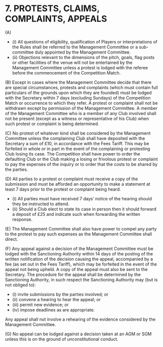 # 7. PROTESTS, CLAIMS, COMPLAINTS, APPEALS

(A) 
- (i)	All questions of eligibility, qualification of Players or interpretations of the Rules shall be referred to the Management Committee or a sub-committee duly appointed by the Management Committee.
- (ii)	Objections relevant to the dimensions of the pitch, goals, flag posts or other facilities of the venue will not be entertained by the Management Committee unless a protest is lodged with the referee before the commencement of the Competition Match.

(B)	Except in cases where the Management Committee decide that there are special circumstances, protests and complaints (which must contain full particulars of the grounds upon which they are founded) must be lodged with the Secretary within 7 days (excluding Sundays) of the Competition Match or occurrence to which they refer. A protest or complaint shall not be withdrawn except by permission of the Management Committee. A member of the Management Committee who is a member of any Club involved shall not be present (except as a witness or representative of his Club) when such protest or complaint is being determined.

(C)	No protest of whatever kind shall be considered by the Management Committee unless the complaining Club shall have deposited with the Secretary a sum of £10, in accordance with the Fees Tariff. This may be forfeited in whole or in part in the event of the complaining or protesting Club losing its case. The Competition shall have power to order the defaulting Club or the Club making a losing or frivolous protest or complaint to pay the expenses of the inquiry or to order that the costs to be shared by the parties.

(D)	All parties to a protest or complaint must receive a copy of the submission and must be afforded an opportunity to make a statement at least 7 days prior to the protest or complaint being heard.
- (i)	All parties must have received 7 days’ notice of the hearing should they be instructed to attend.
- (ii)	Should a Club elect to state its case in person then it should forward a deposit of £25 and indicate such when forwarding the written response.

(E)	The Management Committee shall also have power to compel any party to the protest to pay such expenses as the Management Committee shall direct.

(F)	Any appeal against a decision of the Management Committee must be lodged with the Sanctioning Authority within 14 days of the posting of the written notification of the decision causing the appeal, accompanied by a fee (as set out in the Fees Tariff), which may be forfeited in the event of the appeal not being upheld. A copy of the appeal must also be sent to the Secretary. The procedure for the appeal shall be determined by the Sanctioning Authority, in such respect the Sanctioning Authority may (but is not obliged to):
- (i)	invite submissions by the parties involved; or
- (ii)	convene a hearing to hear the appeal; or
- (iii)	permit new evidence; or
- (iv)	impose deadlines as are appropriate.

Any appeal shall not involve a rehearing of the evidence considered by the Management Committee.

(G) No appeal can be lodged against a decision taken at an AGM or SGM unless this is on the ground of unconstitutional conduct.
